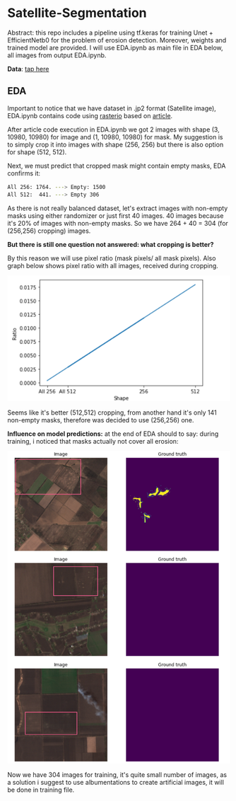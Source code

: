 # Satellite-Segmentation
Abstract: this repo includes a pipeline using tf.keras for training Unet + EfficientNetb0 for the problem of erosion detection. Moreover, weights and trained model are provided. I will use EDA.ipynb as main file in EDA below, all images from output EDA.ipynb.

**Data**: [tap here](https://drive.google.com/drive/folders/1_T-R-FvMaNDeawhHGtUZ6Dc8KF4ERNrn?usp=sharing)

## EDA
Important to notice that we have dataset in .jp2 format (Satellite image), EDA.ipynb contains code using [rasterio](https://rasterio.readthedocs.io/en/latest/)
based on [article](https://medium.datadriveninvestor.com/preparing-aerial-imagery-for-crop-classification-ce05d3601c68).

Aftеr article code execution in EDA.ipynb we got 2 images with shape (3, 10980, 10980) for image and (1, 10980, 10980) for mask.
My suggestion is to simply crop it into images with shape (256, 256) but there is also option for shape (512, 512).

Next, we must predict that cropped mask might contain empty masks, EDA confirms it:
```sh
All 256: 1764. ---> Empty: 1500
All 512:  441. ---> Empty 306
```
As there is not really balanced dataset, let's extract images with non-empty masks using either randomizer or just first 40 images. 40 images because it's 20% of images with non-empty masks. So we have 264 + 40 = 304 (for (256,256) cropping) images.

**But there is still one question not answered: what cropping is better?**

By this reason we will use pixel ratio (mask pixels/ all mask pixels).
Also graph below shows pixel ratio with all images, received during cropping.

![alt text](images/ratio_shape.PNG)

Seems like it's better (512,512) cropping, from another hand it's only 141 non-empty masks, therefore was decided to use (256,256) one.

**Influence on model predictions:** at the end of EDA should to say: during training, i noticed that masks actually not cover all erosion:

![alt text](images/Masks_problem.PNG)

Now we have 304 images for training, it's quite small number of images, as a solution i suggest to use albumentations to create artificial images, it will be done in training file.

 

